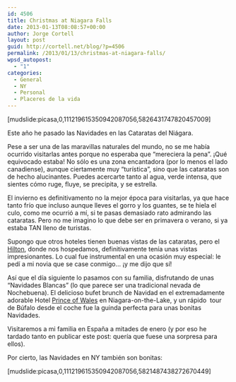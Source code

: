 ```yaml
---
id: 4506
title: Christmas at Niagara Falls
date: 2013-01-13T08:08:57+00:00
author: Jorge Cortell
layout: post
guid: http://cortell.net/blog/?p=4506
permalink: /2013/01/13/christmas-at-niagara-falls/
wpsd_autopost:
  - "1"
categories:
  - General
  - NY
  - Personal
  - Placeres de la vida
---
```

[mudslide:picasa,0,111219615350942087056,5826431747820457009]

Este año he pasado las Navidades en las Cataratas del Niágara.

Pese a ser una de las maravillas naturales del mundo, no se me había ocurrido visitarlas antes porque no esperaba que &#8220;mereciera la pena&#8221;. ¡Qué equivocado estaba! No sólo es una zona encantadora (por lo menos el lado canadiense), aunque ciertamente muy &#8220;turística&#8221;, sino que las cataratas son de hecho alucinantes. Puedes acercarte tanto al agua, verde intensa, que sientes cómo ruge, fluye, se precipita, y se estrella.

El invierno es definitivamento no la mejor época para visitarlas, ya que hace tanto frío que incluso aunque lleves el gorro y los guantes, se te hiela el culo, como me ocurrió a mí, si te pasas demasiado rato admirando las cataratas. Pero no me imagino lo que debe ser en primavera o verano, si ya estaba TAN lleno de turistas.

Supongo que otros hoteles tienen buenas vistas de las cataratas, pero el <a title="http://niagarafallshilton.com/" href="http://niagarafallshilton.com/" target="_blank">Hilton</a>, donde nos hospedamos, definitivamente tenía unas vistas impresionantes. Lo cual fue instrumental en una ocasión muy especial: le pedí a mi novia que se case conmigo&#8230; ¡y me dijo que sí!

Así que el día siguiente lo pasamos con su familia, disfrutando de unas &#8220;Navidades Blancas&#8221; (lo que parece ser una tradicional nevada de Nochebuena). El delicioso bufet brunch de Navidad en el extremadamente adorable Hotel <a title="http://www.vintage-hotels.com/princeofwales/default.htm" href="http://www.vintage-hotels.com/princeofwales/default.htm" target="_blank">Prince of Wales</a> en Niagara-on-the-Lake, y un rápido  tour de Búfalo desde el coche fue la guinda perfecta para unas bonitas Navidades.

Visitaremos a mi familia en España a mitades de enero (y por eso he tardado tanto en publicar este post: quería que fuese una sorpresa para ellos).

Por cierto, las Navidades en NY también son bonitas:

[mudslide:picasa,0,111219615350942087056,5821487438272670449]